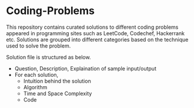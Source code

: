 # Coding-Problems

This repository contains curated solutions to different coding problems appeared in programming sites such as LeetCode, Codechef, Hackerrank etc. Solutions are grouped into different categories based on the technique used to solve the problem.  

Solution file is structured as below.  
- Question, Description, Explaination of sample input/output  
- For each solution,
  - Intuition behind the solution
  - Algorithm
  - Time and Space Complexity
  - Code

